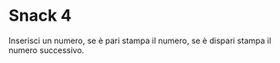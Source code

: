 # Snack 4

Inserisci un numero, se è pari stampa il numero, se è dispari stampa il numero successivo.
